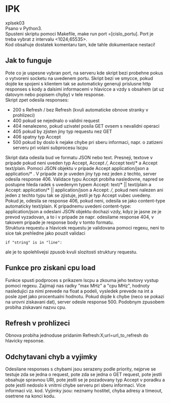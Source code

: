 # IPK

xplsek03<br>
Psano v Python3.<br>
Spusteni skriptu pomoci Makefile, make run port =[cislo_portu]. Port je treba vybrat z intervalu <1024;65535>.<br>
Kod obsahuje dostatek komentaru tam, kde tahle dokumentace nestaci!

## Jak to funguje
Pote co je uspesne vybran port, na serveru kde skript bezi probehne pokus o vytvoreni socketu na uvedenem portu. 
Skript bezi ve smycce, pokud dojde ke spojeni s klientem tak se automaticky generuji prislusne http responses s kody 
a dalsimi informacemi v hlavicce a vzdy s obsahem (at uz datovym nebo popisem chyby) v tele response.
<br>
Skript zpet odesila responses:
- 200 s Refresh / bez Refresh (kvuli automaticke obnove stranky v prohlizeci)
- 400 pokud se nejednalo o validni request
- 404 nenalezeno, pokud uzivatel posila GET ovsem s nevalidni operaci
- 405 pokud by zjisten jiny typ requestu nez GET
- 406 spatny typ Accept 
- 500 pokud by doslo k nejake chybe pri sberu informaci, napr. o zatizeni serveru pri volani subprocesu lscpu

Skript data odesila bud ve formatu JSON nebo text. Presneji, textove v pripade pokud neni uveden typ Accept, Accept */*, Accept text/* a Accept text/plain. Pomoci JSON objektu v pripade Accept application/json a application/* . V pripade ze je uveden jiny typ nez jeden z techto, server odesila response 406. Validace typu Accept probiha nasledovne, napred se postupne hleda radek s uvedenym typem Accept: text/* || text/plain a Accept: application/* || application/json a Accept: */*, pokud neni nalezen ani jeden z techto typu tak se zjistuje, jestli je typ Accept vubec uvedeny. Pokud je, odesila se response 406, pokud neni, odesila se jako content-type automaticky text/plain. K pripadnemu uvedeni content-type: application/json a odeslani JSON objektu dochazi vzdy, kdyz je jasne ze je prevod vyzadovan, a to i v pripade ze napr. odesilame response 404, v takovem pripade je response body v tomto formatu. 
<br>
Struktura requestu a hlavicek requestu je validovana pomoci regexu, neni to sice tak prehledne jako pouzit validaci 
```
if "string" is in "line":
```
ale je to spolehlivejsi zpusob kvuli slozitosti struktury requestu.

## Funkce pro ziskani cpu load
Funkce spusti podproces s prikazem lscpu a zkouma jeho textovy vystup pomoci regexu. Zajimaji nas radky "max MHz" a "cpu MHz", hodnoty nasledujici za nimi prevede na float a podeli, vysledek prevede na int a posle zpet jako procentualni hodnotu. Pokud dojde k chybe (neco se pokazi na urovni ziskavani dat), server odesle response 500. Podobnym zpusobem probiha ziskavani nazvu cpu.

## Refresh v prohlizeci
Obnova probiha jednoduse pridanim Refresh:X;url=url_to_refresh do hlavicky repsonse.

## Odchytavani chyb a vyjimky
Odesilane responses s chybami jsou serazeny podle priority,  nejprve se testuje zda se jedna o request, pote zda se jedna o GET request, pote jestli obsahuje spravnou URI, pote jestli se je pozadovany typ Accept v poradku a pote jestli nedoslo k vnitrni chybe serveru pri sberu informaci. Vice informaci viz. kod. Vyjimky jsou: neznamy hostitel, chyba adresy a timeout, osetrene na konci kodu.
